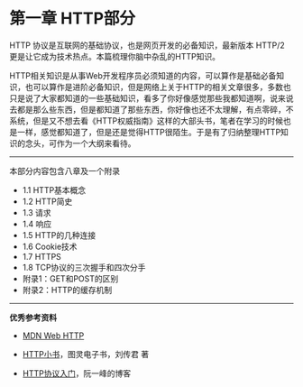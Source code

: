 # 第一章 HTTP部分

HTTP 协议是互联网的基础协议，也是网页开发的必备知识，最新版本 HTTP/2 更是让它成为技术热点。本篇梳理你脑中杂乱的HTTP知识。

HTTP相关知识是从事Web开发程序员必须知道的内容，可以算作是基础必备知识，也可以算作是进阶必备知识，但是网络上关于HTTP的相关文章很多，多数也只是说了大家都知道的一些基础知识，看多了你好像感觉那些我都知道啊，说来说去都是那么些东西，但是都知道了那些东西，你好像也还不太理解，有点零碎，不系统，但是又不想去看《HTTP权威指南》这样的大部头书，笔者在学习的时候也是一样，感觉都知道了，但是还是觉得HTTP很陌生。于是有了归纳整理HTTP知识的念头，可作为一个大纲来看待。

---

本部分内容包含八章及一个附录

* 1.1 HTTP基本概念
* 1.2 HTTP简史
* 1.3 请求
* 1.4 响应
* 1.5 HTTP的几种连接
* 1.6 Cookie技术
* 1.7 HTTPS
* 1.8 TCP协议的三次握手和四次分手
* 附录1：GET和POST的区别
* 附录2：HTTP的缓存机制

---

**优秀参考资料**

* [MDN Web HTTP](https://developer.mozilla.org/zh-CN/docs/Web/HTTP)

* [HTTP小书](/www.ituring.com.cn/book/1791)，图灵电子书，刘传君 著

* [HTTP协议入门](http://www.ruanyifeng.com/blog/2016/08/http.html)，阮一峰的博客



